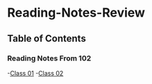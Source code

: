 # Reading-Notes-Review


## Table of Contents


### Reading Notes From 102
-[Class 01](Class-01.md)
-[Class 02](Class-02.md)


